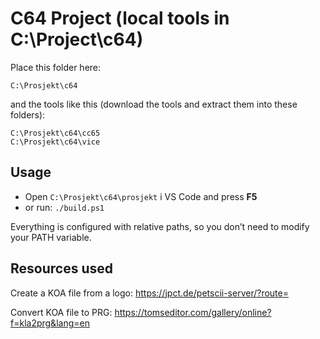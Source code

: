 # C64 Project (local tools in C:\Project\c64)

Place this folder here:
```
C:\Prosjekt\c64
```
and the tools like this (download the tools and extract them into these folders):
```
C:\Prosjekt\c64\cc65
C:\Prosjekt\c64\vice
```

## Usage
- Open `C:\Prosjekt\c64\prosjekt` i VS Code and press **F5**
- or run: `./build.ps1`

Everything is configured with relative paths, so you don’t need to modify your PATH variable.

## Resources used
Create a KOA file from a logo: https://jpct.de/petscii-server/?route=

Convert KOA file to PRG: https://tomseditor.com/gallery/online?f=kla2prg&lang=en
